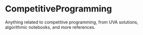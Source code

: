 # CompetitiveProgramming
Anything related to competitive programming, from UVA solutions, algorithmic notebooks, and more references.
